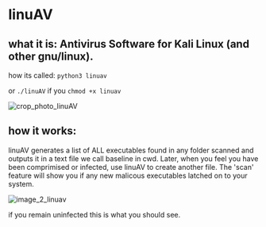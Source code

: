 # linuAV

## what it is: Antivirus Software for Kali Linux (and other gnu/linux).

how its called: `python3 linuav`

or `./linuAV` if you `chmod +x linuav`

![crop_photo_linuAV](https://github.com/jmb-ops/linuAV/assets/135682697/c6ed5751-b0d7-4bb8-81a0-8fa866be62fe)

## how it works: 

linuAV generates a list of ALL executables found in
any folder scanned and outputs it in a text file we call baseline
in cwd. Later, when you feel you have been comprimised or infected, 
use linuAV to create another file. The 'scan' feature will show you 
if any new malicous executables latched on to your system.

![image_2_linuav](https://github.com/jmb-ops/linuAV/assets/135682697/9f1cc89e-33b3-4c9c-9d30-8a223d1491d2)

if you remain uninfected this is what you should see.
